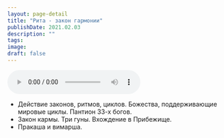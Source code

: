 ```yaml
---
layout: page-detail
title: "Рита - закон гармонии"
publishDate: 2021.02.03
description: ""
tags:
image:
draft: false
---
```


<audio title="2021.02.03 - Рита - закон гармонии.mp3" src="https://filer-api.advayta.org/v1.0/public/files/72822" controls=""></audio>

* Действие законов, ритмов, циклов. Божества, поддерживающие мировые циклы. Пантион 33-х богов.
* Закон кармы. Три гуны. Вхождение в Прибежище.
* Пракаша и вимарша.

  
